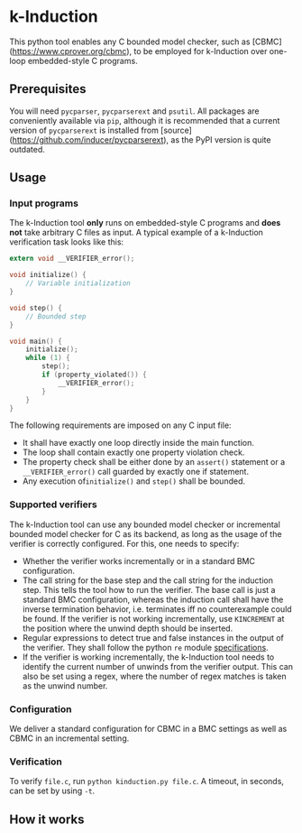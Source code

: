 # k-Induction

This python tool enables any C bounded model checker, such as [CBMC] (https://www.cprover.org/cbmc), to be employed for 
k-Induction over one-loop embedded-style C programs.

## Prerequisites

You will need `pycparser`, `pycparserext` and `psutil`. All packages are conveniently available via `pip`, although it
is recommended that a current version of `pycparserext` is installed from [source]
(https://github.com/inducer/pycparserext), as the PyPI version is quite outdated.

## Usage

### Input programs

The k-Induction tool **only** runs on embedded-style C programs and **does not** take arbitrary C files as input. A 
typical example of a k-Induction verification task  looks like this:

```C
extern void __VERIFIER_error();

void initialize() {
	// Variable initialization
}

void step() {
	// Bounded step
}

void main() {
	initialize();
	while (1) {
		step();
		if (property_violated()) {
			__VERIFIER_error();
		}
	}
}
```

The following requirements are imposed on any C input file:

* It shall have exactly one loop directly inside the main function.
* The loop shall contain exactly one property violation check.
* The property check shall be either done by an `assert()` statement or a `__VERIFIER_error()` call guarded by exactly one
if statement.
* Any execution of`initialize()` and `step()` shall be bounded.

### Supported verifiers

The k-Induction tool can use any bounded model checker or incremental bounded model checker for C as its backend, as 
long as the usage of the verifier is correctly configured. For this, one needs to specify:

* Whether the verifier works incrementally or in a standard BMC configuration.
* The call string for the base step and the call string for the induction step. This tells the tool how to run the 
verifier. The base call is just a standard BMC configuration, whereas the induction call shall have the inverse 
termination behavior, i.e. terminates iff no counterexample could be found. If the verifier is not working 
incrementally, use `KINCREMENT` at the position where the unwind depth should be inserted.
* Regular expressions to detect true and false instances in the output of the verifier. They shall follow the python 
`re` module [specifications](https://docs.python.org/3/library/re.html).
* If the verifier is working incrementally, the k-Induction tool needs to identify the current number of unwinds from 
the verifier output. This can also be set using a regex, where the number of regex matches is taken as the unwind 
number.

### Configuration

We deliver a standard configuration for CBMC in a BMC settings as well as CBMC in an incremental setting.

### Verification

To verify `file.c`, run `python kinduction.py file.c`. A timeout, in seconds, can be set by using `-t`.

## How it works